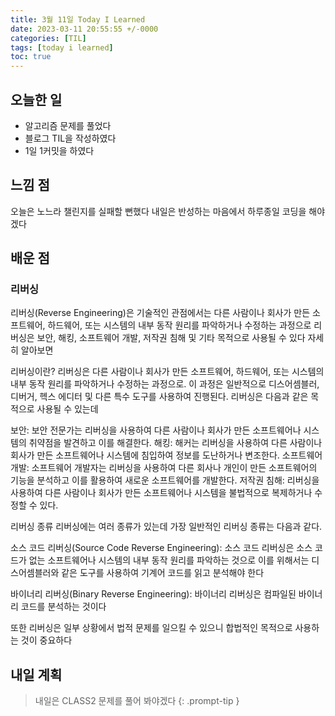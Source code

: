 ```yaml
---
title: 3월 11일 Today I Learned
date: 2023-03-11 20:55:55 +/-0000
categories: [TIL]
tags: [today i learned]
toc: true
---
```


## 오늘한 일

* 알고리즘 문제를 풀었다
* 블로그 TIL을 작성하였다
* 1일 1커밋을 하였다

## 느낌 점

오늘은 노느라 챌린지를 실패할 뻔했다 내일은 반성하는 마음에서 하루종일 코딩을 해야겠다

## 배운 점

### 리버싱

리버싱(Reverse Engineering)은 기술적인 관점에서는 다른 사람이나 회사가 만든 소프트웨어, 하드웨어, 또는 시스템의 내부 동작 원리를 파악하거나 수정하는 과정으로 리버싱은 보안, 해킹, 소프트웨어 개발, 저작권 침해 및 기타 목적으로 사용될 수 있다 자세히 알아보면

리버싱이란?
리버싱은 다른 사람이나 회사가 만든 소프트웨어, 하드웨어, 또는 시스템의 내부 동작 원리를 파악하거나 수정하는 과정으로. 이 과정은 일반적으로 디스어셈블러, 디버거, 헥스 에디터 및 다른 특수 도구를 사용하여 진행된다. 리버싱은 다음과 같은 목적으로 사용될 수 있는데

보안: 보안 전문가는 리버싱을 사용하여 다른 사람이나 회사가 만든 소프트웨어나 시스템의 취약점을 발견하고 이를 해결한다.
해킹: 해커는 리버싱을 사용하여 다른 사람이나 회사가 만든 소프트웨어나 시스템에 침입하여 정보를 도난하거나 변조한다.
소프트웨어 개발: 소프트웨어 개발자는 리버싱을 사용하여 다른 회사나 개인이 만든 소프트웨어의 기능을 분석하고 이를 활용하여 새로운 소프트웨어를 개발한다.
저작권 침해: 리버싱을 사용하여 다른 사람이나 회사가 만든 소프트웨어나 시스템을 불법적으로 복제하거나 수정할 수 있다.

리버싱 종류
리버싱에는 여러 종류가 있는데 가장 일반적인 리버싱 종류는 다음과 같다.

소스 코드 리버싱(Source Code Reverse Engineering): 소스 코드 리버싱은 소스 코드가 없는 소프트웨어나 시스템의 내부 동작 원리를 파악하는 것으로 이를 위해서는 디스어셈블러와 같은 도구를 사용하여 기계어 코드를 읽고 분석해야 한다

바이너리 리버싱(Binary Reverse Engineering): 바이너리 리버싱은 컴파일된 바이너리 코드를 분석하는 것이다

또한 리버싱은 일부 상황에서 법적 문제를 일으킬 수 있으니 합법적인 목적으로 사용하는 것이 중요하다


## 내일 계획

> 내일은 CLASS2 문제를 풀어 봐야겠다
{: .prompt-tip }
